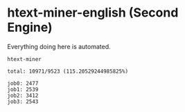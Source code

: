 # htext-miner-english (Second Engine)

Everything doing here is automated.

```
htext-miner

total: 10971/9523 (115.20529244985825%)

job0: 2477
job1: 2539
job2: 3412
job3: 2543
```
